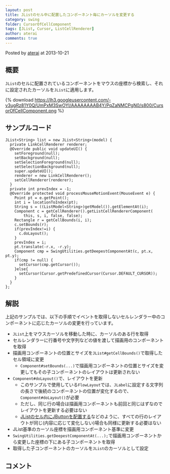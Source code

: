 ```yaml
---
layout: post
title: JListのセル中に配置したコンポーネント毎にカーソルを変更する
category: swing
folder: CursorOfCellComponent
tags: [JList, Cursor, ListCellRenderer]
author: aterai
comments: true
---
```


Posted by [aterai](http://terai.xrea.jp/aterai.html) at 2013-10-21

## 概要
`JList`のセルに配置されているコンポーネントをマウスの座標から検索し、それに設定されたカーソルを`JList`に適用します。

{% download https://lh3.googleusercontent.com/-v3ugRz81Y0Q/UmPxM3SwOYI/AAAAAAAAB4Y/PqZaNMCPgN0/s800/CursorOfCellComponent.png %}

## サンプルコード
<pre class="prettyprint"><code>JList&lt;String&gt; list = new JList&lt;String&gt;(model) {
  private LinkCellRenderer renderer;
  @Override public void updateUI() {
    setForeground(null);
    setBackground(null);
    setSelectionForeground(null);
    setSelectionBackground(null);
    super.updateUI();
    renderer = new LinkCellRenderer();
    setCellRenderer(renderer);
  }
  private int prevIndex = -1;
  @Override protected void processMouseMotionEvent(MouseEvent e) {
    Point pt = e.getPoint();
    int i = locationToIndex(pt);
    String s = ((ListModel&lt;String&gt;)getModel()).getElementAt(i);
    Component c = getCellRenderer().getListCellRendererComponent(
        this, s, i, false, false);
    Rectangle r = getCellBounds(i, i);
    c.setBounds(r);
    if(prevIndex!=i) {
      c.doLayout();
    }
    prevIndex = i;
    pt.translate(-r.x, -r.y);
    Component cmp = SwingUtilities.getDeepestComponentAt(c, pt.x, pt.y);
    if(cmp != null) {
      setCursor(cmp.getCursor());
    }else{
      setCursor(Cursor.getPredefinedCursor(Cursor.DEFAULT_CURSOR));
    }
  }
};
</code></pre>

## 解説
上記のサンプルでは、以下の手順でイベントを取得しないセルレンダラー中のコンポーネントに応じたカーソルの変更を行っています。

- `JList`上をマウスカーソルを移動した時に、カーソルのある行を取得
- セルレンダラーに行番号や文字列などの値を渡して描画用のコンポーネントを取得
- 描画用コンポーネントの位置とサイズを`JList#getCellBounds()`で取得したセル領域に変更
    - `Component#setBounds(...)`で描画用コンポーネントの位置とサイズを変更してもその子コンポーネントのレイアウトは更新されない
- `Component#doLayout()`で、レイアウトを更新
    - このサンプルで使用している`FlowLayout`では、`JLabel`に設定する文字列の長さで後続のコンポーネントの位置が変化するので、`Component#doLayout()`が必要
    - ただし、同じ行の場合は描画用コンポーネントも前回と同じはずなのでレイアウトを更新する必要はない
    - [JListのセル内にJButtonを配置する](http://terai.xrea.jp/Swing/ButtonsInListCell.html)などのように、すべての行のレイアウトが同じ(内容に応じて変化しない)場合も同様に更新する必要はない
- JList基準のカーソル座標を描画用コンポーネント基準に変更
- `SwingUtilities.getDeepestComponentAt(...);`で描画用コンポーネントから変更した座標の下にある子コンポーネントを取得
- 取得した子コンポーネントのカーソルを`JList`のカーソルとして設定

<!-- dummy comment line for breaking list -->

## コメント
